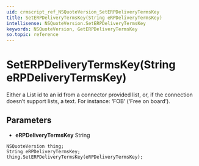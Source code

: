 ```yaml
---
uid: crmscript_ref_NSQuoteVersion_SetERPDeliveryTermsKey
title: SetERPDeliveryTermsKey(String eRPDeliveryTermsKey)
intellisense: NSQuoteVersion.SetERPDeliveryTermsKey
keywords: NSQuoteVersion, GetERPDeliveryTermsKey
so.topic: reference
---
```


# SetERPDeliveryTermsKey(String eRPDeliveryTermsKey)

Either a List id to an id from a connector provided list, or, if the connection doesn’t support lists, a text. For instance: ‘FOB’ (‘Free on board’).

## Parameters

* **eRPDeliveryTermsKey** String

```crmscript
NSQuoteVersion thing;
String eRPDeliveryTermsKey;
thing.SetERPDeliveryTermsKey(eRPDeliveryTermsKey);
```

